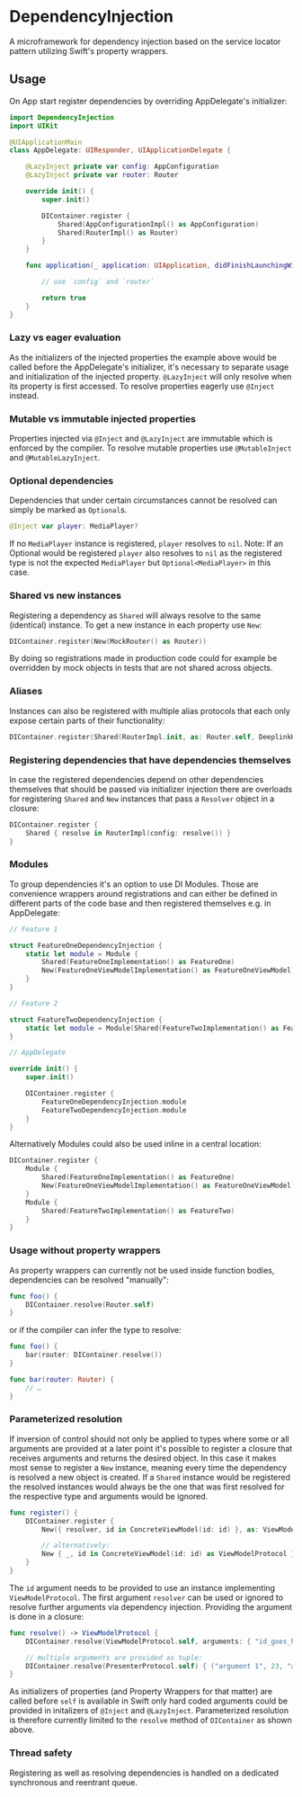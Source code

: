 # DependencyInjection

A microframework for dependency injection based on the service locator pattern utilizing Swift's property wrappers.

## Usage
On App start register dependencies by overriding AppDelegate's initializer:
```Swift
import DependencyInjection
import UIKit

@UIApplicationMain
class AppDelegate: UIResponder, UIApplicationDelegate {

    @LazyInject private var config: AppConfiguration
    @LazyInject private var router: Router

    override init() {
        super.init()

        DIContainer.register {
            Shared(AppConfigurationImpl() as AppConfiguration)
            Shared(RouterImpl() as Router)
        }
    }

    func application(_ application: UIApplication, didFinishLaunchingWithOptions launchOptions: [UIApplication.LaunchOptionsKey: Any]?) -> Bool {

        // use `config` and `router`

        return true
    }
}
```
### Lazy vs eager evaluation
As the initializers of the injected properties the example above would be called before the AppDelegate's initializer, it's necessary to separate usage and initialization of the injected property. `@LazyInject` will only resolve when its property is first accessed. To resolve properties eagerly use `@Inject` instead.

### Mutable vs immutable injected properties
Properties injected via `@Inject` and `@LazyInject` are immutable which is enforced by the compiler. To resolve mutable properties use `@MutableInject` and `@MutableLazyInject`.

### Optional dependencies
Dependencies that under certain circumstances cannot be resolved can simply be marked as `Optional`s.
```Swift
@Inject var player: MediaPlayer?
```
If no `MediaPlayer` instance is registered, `player` resolves to `nil`.
Note: If an Optional would be registered `player` also resolves to `nil` as the registered type is not the expected `MediaPlayer` but `Optional<MediaPlayer>` in this case.

### Shared vs new instances
Registering a dependency as `Shared` will always resolve to the same (identical) instance. To get a new instance in each property use `New`:
```Swift
DIContainer.register(New(MockRouter() as Router))
```
By doing so registrations made in production code could for example be overridden by mock objects in tests that are not shared across objects.

### Aliases
Instances can also be registered with multiple alias protocols that each only expose certain parts of their functionality:
```Swift
DIContainer.register(Shared(RouterImpl.init, as: Router.self, DeeplinkHandler.self))
```

### Registering dependencies that have dependencies themselves
In case the registered dependencies depend on other dependencies themselves that should be passed via initializer injection there are overloads for registering `Shared` and `New` instances that pass a `Resolver` object in a closure:
```Swift
DIContainer.register {
    Shared { resolve in RouterImpl(config: resolve()) }
}
```

### Modules
To group dependencies it's an option to use DI Modules. Those are convenience wrappers around registrations and can either be defined in different parts of the code base and then registered themselves e.g. in AppDelegate:
```Swift
// Feature 1

struct FeatureOneDependencyInjection {
    static let module = Module {
        Shared(FeatureOneImplementation() as FeatureOne)
        New(FeatureOneViewModelImplementation() as FeatureOneViewModel)
    }
}

// Feature 2

struct FeatureTwoDependencyInjection {
    static let module = Module(Shared(FeatureTwoImplementation() as FeatureTwo))
}

// AppDelegate

override init() {
    super.init()

    DIContainer.register {
        FeatureOneDependencyInjection.module
        FeatureTwoDependencyInjection.module
    }
}
```

Alternatively Modules could also be used inline in a central location:
```Swift
DIContainer.register {
    Module {
        Shared(FeatureOneImplementation() as FeatureOne)
        New(FeatureOneViewModelImplementation() as FeatureOneViewModel)
    }
    Module {
        Shared(FeatureTwoImplementation() as FeatureTwo)
    }
}
```

### Usage without property wrappers
As property wrappers can currently not be used inside function bodies, dependencies can be resolved "manually":
```Swift
func foo() {
    DIContainer.resolve(Router.self)
}
```

or if the compiler can infer the type to resolve:
```Swift
func foo() {
    bar(router: DIContainer.resolve())
}

func bar(router: Router) {
    // …
}
```

### Parameterized resolution
If inversion of control should not only be applied to types where some or all arguments are provided at a later point it's possible to register a closure that receives arguments and returns the desired object. In this case it makes most sense to register a `New` instance, meaning every time the dependency is resolved a new object is created. If a `Shared` instance would be registered the resolved instances would always be the one that was first resolved for the respective type and arguments would be ignored.
```Swift
func register() {
    DIContainer.register {
        New({ resolver, id in ConcreteViewModel(id: id) }, as: ViewModelProtocol.self)

        // alternatively:
        New { _, id in ConcreteViewModel(id: id) as ViewModelProtocol }
    }
}
```

The `id` argument needs to be provided to use an instance implementing `ViewModelProtocol`. The first argument `resolver` can be used or ignored to resolve further arguments via dependency injection. Providing the argument is done in a closure:
```Swift
func resolve() -> ViewModelProtocol {
    DIContainer.resolve(ViewModelProtocol.self, arguments: { "id_goes_here" })

    // multiple arguments are provided as tuple:
    DIContainer.resolve(PresenterProtocol.self) { ("argument 1", 23, "argument 3") }
}
```

As initializers of properties (and Property Wrappers for that matter) are called before `self` is available in Swift only hard coded arguments could be provided in initalizers of `@Inject` and `@LazyInject`. Parameterized resolution is therefore currently limited to the `resolve` method of `DIContainer` as shown above.

### Thread safety
Registering as well as resolving dependencies is handled on a dedicated synchronous and reentrant queue.
